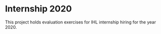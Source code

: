 # Internship 2020

This project holds evaluation exercises for IHL internship hiring for the year 2020.